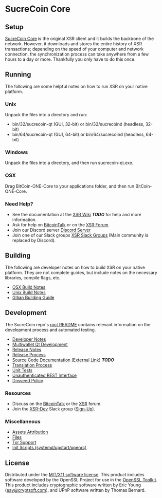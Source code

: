 SucreCoin Core
=====================

Setup
---------------------
[SucreCoin Core](http://sucrecoin.org/wallet) is the original XSR client and it builds the backbone of the network. However, it downloads and stores the entire history of XSR transactions; depending on the speed of your computer and network connection, the synchronization process can take anywhere from a few hours to a day or more. Thankfully you only have to do this once.

Running
---------------------
The following are some helpful notes on how to run XSR on your native platform.

### Unix

Unpack the files into a directory and run:

- bin/32/sucrecoin-qt (GUI, 32-bit) or bin/32/sucrecoind (headless, 32-bit)
- bin/64/sucrecoin-qt (GUI, 64-bit) or bin/64/sucrecoind (headless, 64-bit)

### Windows

Unpack the files into a directory, and then run sucrecoin-qt.exe.

### OSX

Drag BitCoin-ONE-Core to your applications folder, and then run BitCoin-ONE-Core.

### Need Help?

* See the documentation at the [XSR Wiki](https://en.bitcoin.it/wiki/Main_Page) ***TODO***
for help and more information.
* Ask for help on [BitcoinTalk](https://bitcointalk.org/index.php?topic=1262920.0) or on the [XSR Forum](http://forum.sucrecoin.org/).
* Join our Discord server [Discord Server](https://discord.sucrecoin.org)
* Join one of our Slack groups [XSR Slack Groups](https://sucrecoin.org/slack-logins/) (Main community is replaced by Discord).

Building
---------------------
The following are developer notes on how to build XSR on your native platform. They are not complete guides, but include notes on the necessary libraries, compile flags, etc.

- [OSX Build Notes](build-osx.md)
- [Unix Build Notes](build-unix.md)
- [Gitian Building Guide](gitian-building.md)

Development
---------------------
The SucreCoin repo's [root README](https://github.com/XSR-Project/XSR/blob/master/README.md) contains relevant information on the development process and automated testing.

- [Developer Notes](developer-notes.md)
- [Multiwallet Qt Development](multiwallet-qt.md)
- [Release Notes](release-notes.md)
- [Release Process](release-process.md)
- [Source Code Documentation (External Link)](https://dev.visucore.com/bitcoin/doxygen/) ***TODO***
- [Translation Process](translation_process.md)
- [Unit Tests](unit-tests.md)
- [Unauthenticated REST Interface](REST-interface.md)
- [Dnsseed Policy](dnsseed-policy.md)

### Resources

* Discuss on the [BitcoinTalk](https://bitcointalk.org/index.php?topic=1262920.0) or the [XSR](http://forum.sucrecoin.org/) forum.
* Join the [XSR-Dev](https://sucrecoin-dev.slack.com/) Slack group ([Sign-Up](https://sucrecoin-dev.herokuapp.com/)).

### Miscellaneous
- [Assets Attribution](assets-attribution.md)
- [Files](files.md)
- [Tor Support](tor.md)
- [Init Scripts (systemd/upstart/openrc)](init.md)

License
---------------------
Distributed under the [MIT/X11 software license](http://www.opensource.org/licenses/mit-license.php).
This product includes software developed by the OpenSSL Project for use in the [OpenSSL Toolkit](https://www.openssl.org/). This product includes
cryptographic software written by Eric Young ([eay@cryptsoft.com](mailto:eay@cryptsoft.com)), and UPnP software written by Thomas Bernard.
